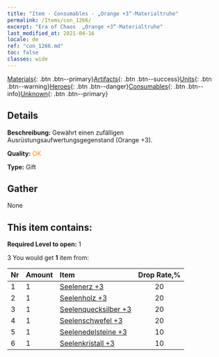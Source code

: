 ```yaml
---
title: "Item - Consumables - „Orange +3“-Materialtruhe"
permalink: /Items/con_1266/
excerpt: "Era of Chaos  „Orange +3“-Materialtruhe"
last_modified_at: 2021-04-16
locale: de
ref: "con_1266.md"
toc: false
classes: wide
---
```

 [Materials](/de/Items/){: .btn .btn--primary}[Artifacts](/de/Items/Artifacts/){: .btn .btn--success}[Units](/de/Items/Units/){: .btn .btn--warning}[Heroes](/de/Items/Heroes/){: .btn .btn--danger}[Consumables](/de/Items/Consumables/){: .btn .btn--info}[Unknown](/de/Items/Unknown/){: .btn .btn--primary}

## Details
 **Beschreibung:** Gewährt einen zufälligen Ausrüstungsaufwertungsgegenstand (Orange +3).

 **Quality:** <span style="color: #FF8C00">OK</span>

 **Type:** Gift

## Gather

  None

## This item contains:

 **Required Level to open:** 1

 3 You would get **1** item  from:

  | Nr | Amount |     Item    | Drop Rate,% |
  |:---|:-------|:------------|:---------:|
  | 1 | 1 | [Seelenerz +3](/de/Items/mat_82/) | 20 | 
  | 2 | 1 | [Seelenholz +3](/de/Items/mat_83/) | 20 | 
  | 3 | 1 | [Seelenquecksilber +3](/de/Items/mat_84/) | 20 | 
  | 4 | 1 | [Seelenschwefel +3](/de/Items/mat_85/) | 20 | 
  | 5 | 1 | [Seelenedelsteine +3](/de/Items/mat_86/) | 10 | 
  | 6 | 1 | [Seelenkristall +3](/de/Items/mat_87/) | 10 | 

